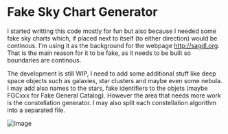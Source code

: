 # Fake Sky Chart Generator
I started writting this code mostly for fun but also because I needed some fake sky charts which, if placed next to itself (to either direction) would be continous. I'm using it as the background for the webpage http://sagdl.org. That is the main reason for it to be fake, as it needs to be built so boundaries are continous.

The development is still WIP, I need to add some additional stuff like deep space objects such as galaxies, star clusters and maybe even some nebula. I may add also names to the stars, fake identifiers to the objets (maybe FGCxxx for Fake General Catalog). However the area that needs more work is the constellation generator. I may also split each constellation algorithm into a separated file.

![Image](../blob/master/doc/chart.median_neighbors.mosaic_demo.png?raw=true)

